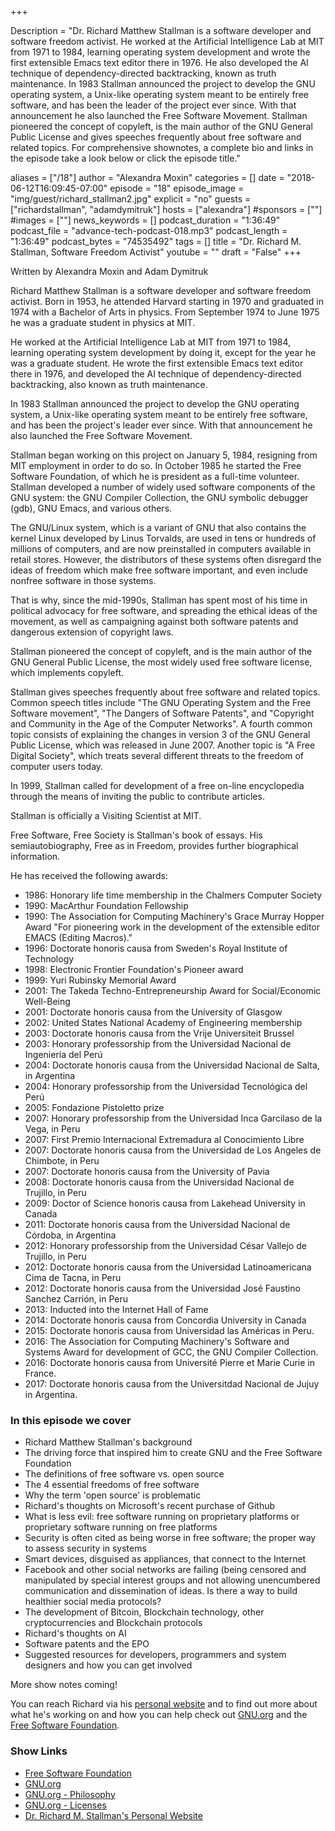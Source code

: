 +++

Description = "Dr. Richard Matthew Stallman is a software developer and software freedom activist. He worked at the Artificial Intelligence Lab at MIT from 1971 to 1984, learning operating system development and wrote the first extensible Emacs text editor there in 1976. He also developed the AI technique of dependency-directed backtracking, known as truth maintenance. In 1983 Stallman announced the project to develop the GNU operating system, a Unix-like operating system meant to be entirely free software, and has been the leader of the project ever since. With that announcement he also launched the Free Software Movement. Stallman pioneered the concept of copyleft, is the main author of the GNU General Public License and gives speeches frequently about free software and related topics. For comprehensive shownotes, a complete bio and links in the episode take a look below or click the episode title."

aliases = ["/18"]
author = "Alexandra Moxin"
categories = []
date = "2018-06-12T16:09:45-07:00"
episode = "18"
episode_image = "img/guest/richard_stallman2.jpg"
explicit = "no"
guests = ["richardstallman", "adamdymitruk"]
hosts = ["alexandra"]
#sponsors = [""]
#images = [""]
news_keywords = []
podcast_duration = "1:36:49"
podcast_file = "advance-tech-podcast-018.mp3"
podcast_length = "1:36:49"
podcast_bytes = "74535492"
tags = []
title = "Dr. Richard M. Stallman, Software Freedom Activist"
youtube = ""
draft = "False"
+++

Written by Alexandra Moxin and Adam Dymitruk

Richard Matthew Stallman is a software developer and software freedom activist. Born in 1953, he attended Harvard starting in 1970 and graduated in 1974 with a Bachelor of Arts in physics. From September 1974 to June 1975 he was a graduate student in physics at MIT.

He worked at the Artificial Intelligence Lab at MIT from 1971 to 1984, learning operating system development by doing it, except for the year he was a graduate student. He wrote the first extensible Emacs text editor there in 1976, and developed the AI technique of dependency-directed backtracking, also known as truth maintenance.

In 1983 Stallman announced the project to develop the GNU operating system, a Unix-like operating system meant to be entirely free software, and has been the project's leader ever since. With that announcement he also launched the Free Software Movement.

Stallman began working on this project on January 5, 1984, resigning from MIT employment in order to do so. In October 1985 he started the Free Software Foundation, of which he is president as a full-time volunteer. Stallman developed a number of widely used software components of the GNU system: the GNU Compiler Collection, the GNU symbolic debugger (gdb), GNU Emacs, and various others.

The GNU/Linux system, which is a variant of GNU that also contains the kernel Linux developed by Linus Torvalds, are used in tens or hundreds of millions of computers, and are now preinstalled in computers available in retail stores. However, the distributors of these systems often disregard the ideas of freedom which make free software important, and even include nonfree software in those systems.

That is why, since the mid-1990s, Stallman has spent most of his time in political advocacy for free software, and spreading the ethical ideas of the movement, as well as campaigning against both software patents and dangerous extension of copyright laws.

Stallman pioneered the concept of copyleft, and is the main author of the GNU General Public License, the most widely used free software license, which implements copyleft.

Stallman gives speeches frequently about free software and related topics. Common speech titles include "The GNU Operating System and the Free Software movement", "The Dangers of Software Patents", and "Copyright and Community in the Age of the Computer Networks". A fourth common topic consists of explaining the changes in version 3 of the GNU General Public License, which was released in June 2007. Another topic is "A Free Digital Society", which treats several different threats to the freedom of computer users today.

In 1999, Stallman called for development of a free on-line encyclopedia through the means of inviting the public to contribute articles.

Stallman is officially a Visiting Scientist at MIT.

Free Software, Free Society is Stallman's book of essays. His semiautobiography, Free as in Freedom, provides further biographical information.

He has received the following awards:

* 1986: Honorary life time membership in the Chalmers Computer Society
* 1990: MacArthur Foundation Fellowship
* 1990: The Association for Computing Machinery's Grace Murray Hopper Award "For pioneering work in the development of the extensible editor EMACS (Editing Macros)."
* 1996: Doctorate honoris causa from Sweden's Royal Institute of Technology
* 1998: Electronic Frontier Foundation's Pioneer award
* 1999: Yuri Rubinsky Memorial Award
* 2001: The Takeda Techno-Entrepreneurship Award for Social/Economic Well-Being
* 2001: Doctorate honoris causa from the University of Glasgow
* 2002: United States National Academy of Engineering membership
* 2003: Doctorate honoris causa from the Vrije Universiteit Brussel
* 2003: Honorary professorship from the Universidad Nacional de Ingeniería del Perú
* 2004: Doctorate honoris causa from the Universidad Nacional de Salta, in Argentina
* 2004: Honorary professorship from the Universidad Tecnológica del Perú
* 2005: Fondazione Pistoletto prize
* 2007: Honorary professorship from the Universidad Inca Garcilaso de la Vega, in Peru
* 2007: First Premio Internacional Extremadura al Conocimiento Libre
* 2007: Doctorate honoris causa from the Universidad de Los Angeles de Chimbote, in Peru
* 2007: Doctorate honoris causa from the University of Pavia
* 2008: Doctorate honoris causa from the Universidad Nacional de Trujillo, in Peru
* 2009: Doctor of Science honoris causa from Lakehead University in Canada
* 2011: Doctorate honoris causa from the Universidad Nacional de Córdoba, in Argentina
* 2012: Honorary professorship from the Universidad César Vallejo de Trujillo, in Peru
* 2012: Doctorate honoris causa from the Universidad Latinoamericana Cima de Tacna, in Peru
* 2012: Doctorate honoris causa from the Universidad José Faustino Sanchez Carrión, in Peru
* 2013: Inducted into the Internet Hall of Fame
* 2014: Doctorate honoris causa from Concordia University in Canada
* 2015: Doctorate honoris causa from Universidad las Américas in Peru.
* 2016: The Association for Computing Machinery's Software and Systems Award for development of GCC, the GNU Compiler Collection.
* 2016: Doctorate honoris causa from Université Pierre et Marie Curie in France.
* 2017: Doctorate honoris causa from the Universitdad Nacional de Jujuy in Argentina.

### In this episode we cover

* Richard Matthew Stallman's background
* The driving force that inspired him to create GNU and the Free Software Foundation
* The definitions of free software vs. open source
* The 4 essential freedoms of free software
* Why the term 'open source' is problematic
* Richard's thoughts on Microsoft's recent purchase of Github
* What is less evil: free software running on proprietary platforms or proprietary software running on free platforms
* Security is often cited as being worse in free software; the proper way to assess security in systems
* Smart devices, disguised as appliances, that connect to the Internet
* Facebook and other social networks are failing (being censored and manipulated by special interest groups and not allowing unencumbered communication and dissemination of ideas. Is there a way to build healthier social media protocols?
* The development of Bitcoin, Blockchain technology, other cryptocurrencies and Blockchain protocols
* Richard's thoughts on AI
* Software patents and the EPO
* Suggested resources for developers, programmers and system designers and how you can get involved

More show notes coming!

You can reach Richard via his [personal website](https://stallman.org/) and to find out more about what he's working on and how you can help check out [GNU.org](http://www.gnu.org/) and the [Free Software Foundation](https://www.fsf.org/).

### Show Links

* [Free Software Foundation](https://www.fsf.org/)
* [GNU.org](http://www.gnu.org/)
* [GNU.org - Philosophy](http://www.gnu.org/philosophy/philosophy.html)
* [GNU.org - Licenses](http://www.gnu.org/licenses/licenses.html)
* [Dr. Richard M. Stallman's Personal Website](https://stallman.org/)












